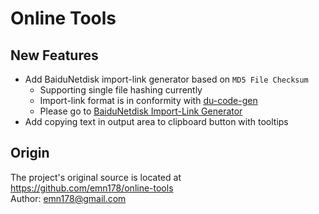 # Online Tools
## New Features
* Add BaiduNetdisk import-link generator based on `MD5 File Checksum`
	* Supporting single file hashing currently
	* Import-link format is in conformity with [du-code-gen](https://blog.jixun.moe/du-code-gen)
	* Please go to [BaiduNetdisk Import-Link Generator](https://ioaw.github.io/online-tools/md5_checksum_BaiduNetdiskImportLinkGenerator.html)
* Add copying text in output area to clipboard button with tooltips
## Origin
The project's original source is located at https://github.com/emn178/online-tools  
Author: emn178@gmail.com
